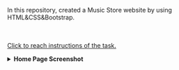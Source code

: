 In this repository, created a Music Store website by using HTML&CSS&Bootstrap.

<br /><br />
    [Click to reach instructions of the task.](https://academy.patika.dev/tr/courses/bootstrap/odev1)


<details>
  <summary><b>Home Page Screenshot</b></summary>
  
  ![MusicStoreBootstrap](https://github.com/emregokgedik/patikaTasks/assets/71225557/43491813-3aa2-42d1-84cb-ca548a9943dd)




</details>
